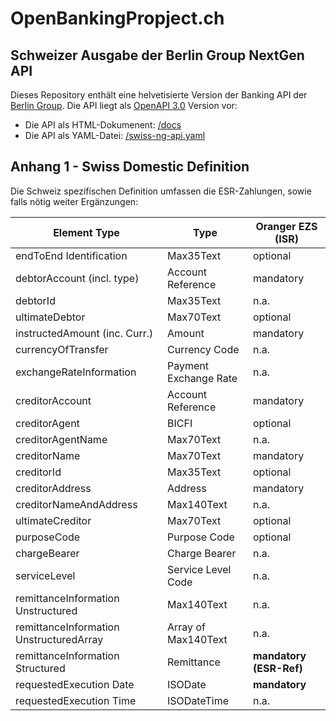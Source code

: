 # OpenBankingPropject.ch

## Schweizer Ausgabe der Berlin Group NextGen API

Dieses Repository enthält eine helvetisierte Version der Banking API der
[Berlin Group](https://www.berlin-group.org/). Die API
liegt als [OpenAPI 3.0](https://github.com/OAI/OpenAPI-Specification/blob/master/versions/3.0.2.md)
Version vor:

* Die API als HTML-Dokumenent: [/docs](https://openbankingproject-ch.github.io/obp-apis)
* Die API als YAML-Datei: [/swiss-ng-api.yaml](https://github.com/openbankingproject-ch/obp-apis/raw/master/swiss-ng-api.yaml)

## Anhang 1 - Swiss Domestic Definition

Die Schweiz spezifischen Definition umfassen die ESR-Zahlungen, sowie falls nötig weiter
Ergänzungen:

|              Element   Type               |         Type          |   Oranger EZS   (ISR)   |
| ----------------------------------------- | --------------------- | ----------------------- |
| endToEnd   Identification                 | Max35Text             | optional                |
| debtorAccount   (incl. type)              | Account Reference     | mandatory               |
| debtorId                                  | Max35Text             | n.a.                    |
| ultimateDebtor                            | Max70Text             | optional                |
| instructedAmount   (inc. Curr.)           | Amount                | mandatory               |
| currencyOfTransfer                        | Currency Code         | n.a.                    |
| exchangeRateInformation                   | Payment Exchange Rate | n.a.                    |
| creditorAccount                           | Account Reference     | mandatory               |
| creditorAgent                             | BICFI                 | optional                |
| creditorAgentName                         | Max70Text             | n.a.                    |
| creditorName                              | Max70Text             | mandatory               |
| creditorId                                | Max35Text             | optional                |
| creditorAddress                           | Address               | mandatory               |
| creditorNameAndAddress                    | Max140Text            | n.a.                    |
| ultimateCreditor                          | Max70Text             | optional                |
| purposeCode                               | Purpose Code          | optional                |
| chargeBearer                              | Charge Bearer         | n.a.                    |
| serviceLevel                              | Service Level Code    | n.a.                    |
| remittanceInformation   Unstructured      | Max140Text            | n.a.                    |
| remittanceInformation   UnstructuredArray | Array of Max140Text   | n.a.                    |
| remittanceInformation   Structured        | Remittance            | **mandatory (ESR-Ref)** |
| requestedExecution   Date                 | ISODate               | **mandatory**           |
| requestedExecution   Time                 | ISODateTime           | n.a.                    |
